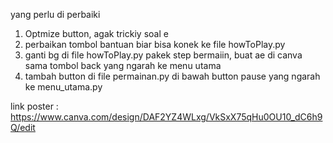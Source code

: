 yang perlu di perbaiki 
1. Optmize button, agak trickiy soal e
2. perbaikan tombol bantuan biar bisa konek ke file howToPlay.py
3. ganti bg di file howToPlay.py pakek step bermaiin, buat ae di canva sama tombol back yang ngarah ke menu utama
4. tambah button di file permainan.py di bawah button pause yang ngarah ke menu_utama.py

link poster : https://www.canva.com/design/DAF2YZ4WLxg/VkSxX75qHu0OU10_dC6h9Q/edit

